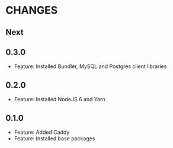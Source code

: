 # CHANGES

## Next

## 0.3.0

- Feature: Installed Bundler, MySQL and Postgres client libraries

## 0.2.0

- Feature: Installed NodeJS 6 and Yarn

## 0.1.0

- Feature: Added Caddy
- Feature: Installed base packages
